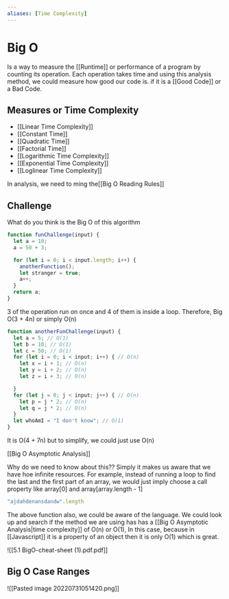 ```yaml
---
aliases: [Time Complexity]
---
```

# Big O 
Is a way to measure the [[Runtime]] or performance of a program by counting its operation. Each operation takes time  and using this analysis method, we could measure how good our code is. if it is a [[Good Code]] or a Bad Code.

## Measures or Time Complexity
- [[Linear  Time Complexity]]
- [[Constant Time]]
- [[Quadratic Time]]
- [[Factorial Time]]
- [[Logarithmic Time Complexity]]
- [[Exponential Time Complexity]]
- [[Loglinear Time Complexity]]

In analysis, we need to ming the[[Big O Reading Rules]]

## Challenge
What do you think is the Big O of this algorithm

```js
function funChallenge(input) {
  let a = 10; 
  a = 50 + 3; 

  for (let i = 0; i < input.length; i++) { 
    anotherFunction(); 
    let stranger = true; 
    a++; 
  }
  return a; 
}
```

3 of the operation run on once and 4 of them is inside a loop. Therefore, Big O(3 + 4n) or simply O(n)

```js
function anotherFunChallenge(input) {
  let a = 5; // O(1)
  let b = 10; // O(1)
  let c = 50; // O(1)
  for (let i = 0; i < input; i++) { // O(n)
    let x = i + 1; // O(n)
    let y = i + 2; // O(n)
    let z = i + 3; // O(n)

  }
  for (let j = 0; j < input; j++) { // O(n)
    let p = j * 2; // O(n)
    let q = j * 2; // O(n)
  }
  let whoAmI = "I don't know"; // O(1)
}
```

It is O(4 + 7n) but to simplify, we could just use O(n)

[[Big O Asymptotic Analysis]]

Why do we need to know about this??
Simply it makes us aware that we have hoe infinite resources. For example, instead of running a loop to find the last and the first part of an array, we would just imply choose a call property like array\[0]
 and array\[array.length - 1]
 ```js
 "ajdahdenansdandw".length
```

The above function also, we could be aware of the language. We could look up and search if the method we are using has has a [[Big O Asymptotic Analysis|time complexity]] of O(n) or O(1), In this case, because in [[Javascript]] it is a property of an object then it is only O(1) which is great.



![[5.1 BigO-cheat-sheet (1).pdf.pdf]]

 ## Big O Case Ranges
 
![[Pasted image 20220731051420.png]]


